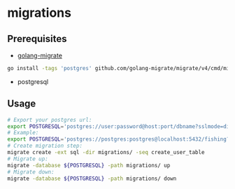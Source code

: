 # migrations

## Prerequisites

- [golang-migrate](https://github.com/golang-migrate/migrate)

```sh
go install -tags 'postgres' github.com/golang-migrate/migrate/v4/cmd/migrate@latest
```

- postgresql

## Usage

```sh
# Export your postgres url:
export POSTGRESQL='postgres://user:password@host:port/dbname?sslmode=disable'
# Example:
export POSTGRESQL='postgres://postgres:postgres@localhost:5432/fishing?sslmode=disable'
# Create migration step:
migrate create -ext sql -dir migrations/ -seq create_user_table
# Migrate up:
migrate -database ${POSTGRESQL} -path migrations/ up
# Migrate down:
migrate -database ${POSTGRESQL} -path migrations/ down
```

